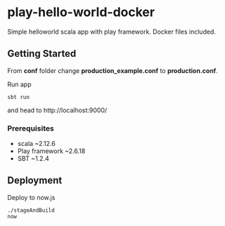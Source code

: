 # play-hello-world-docker

Simple helloworld scala app with play framework. Docker files included. 

## Getting Started

From __conf__ folder change __production_example.conf__ to __production.conf__.

Run app

```
sbt run
```
and head to http://localhost:9000/

### Prerequisites

* scala ~2.12.6
* Play framework ~2.6.18
* SBT ~1.2.4


## Deployment

Deploy to now.js
``` 
./stageAndBuild
now
```